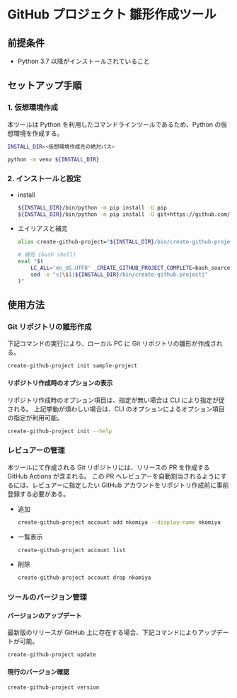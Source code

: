 # GitHub プロジェクト 雛形作成ツール

## 前提条件

- Python 3.7 以降がインストールされていること

## セットアップ手順

### 1. 仮想環境作成

本ツールは Python を利用したコマンドラインツールであるため、Python の仮想環境を作成する。

```bash
INSTALL_DIR=<仮想環境作成先の絶対パス>

python -m venv ${INSTALL_DIR}
```

### 2. インストールと設定

- install

    ```bash
    ${INSTALL_DIR}/bin/python -m pip install -U pip
    ${INSTALL_DIR}/bin/python -m pip install -U git+https://github.com/nkomiya/create-github-project@v0.3.0
    ```

- エイリアスと補完

    ```bash
    alias create-github-project="${INSTALL_DIR}/bin/create-github-project"

    # 補完 (bash shell)
    eval "$(
        LC_ALL='en_US.UTF8' _CREATE_GITHUB_PROJECT_COMPLETE=bash_source create-github-project |
        sed -e "s|\$1|${INSTALL_DIR}/bin/create-github-project|"
    )"
    ```

## 使用方法

### Git リポジトリの雛形作成

下記コマンドの実行により、ローカル PC に Git リポジトリの雛形が作成される。

```bash
create-github-project init sample-project
```

#### リポジトリ作成時のオプションの表示

リポジトリ作成時のオプション項目は、指定が無い場合は CLI により指定が促される。
上記挙動が煩わしい場合は、CLI のオプションによるオプション項目の指定が利用可能。

```bash
create-github-project init --help
```

### レビュアーの管理

本ツールにて作成される Git リポジトリには、リリースの PR を作成する GitHub Actions が含まれる。
この PR へレビュアーを自動割当されるようにするには、レビュアーに指定したい GitHub アカウントをリポジトリ作成前に事前登録する必要がある。

- 追加

    ```bash
    create-github-project account add nkomiya --display-name nkomiya
    ```

- 一覧表示

    ```bash
    create-github-project account list
    ```

- 削除

    ```bash
    create-github-project account drop nkomiya
    ```

### ツールのバージョン管理

#### バージョンのアップデート

最新版のリリースが GitHub 上に存在する場合、下記コマンドによりアップデートが可能。

```bash
create-github-project update
```

#### 現行のバージョン確認

```bash
create-github-project version
```
